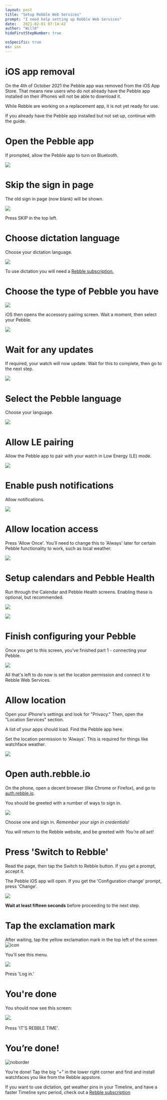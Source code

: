 ```yaml
---
layout: post
title: "Setup Rebble Web Services"
prompt: "I need help setting up Rebble Web Services"
date:   2021-02-01 07:14:42
author: "Will0"
hideFirstStepNumber: true

osSpecific: true
os: ios
---
```


# iOS app removal 

On the 4th of October 2021 the Pebble app was removed from the iOS App Store. That means new users who do not already have the Pebble app installed on their iPhones will not be able to download it.

While Rebble are working on a replacement app, it is not yet ready for use.

If you already have the Pebble app installed but not set up, continue with the guide.

# Open the Pebble app

If prompted, allow the Pebble app to turn on Bluetooth.

![](/images/ios/setup1.png)

# Skip the sign in page

The old sign in page (now blank) will be shown.   

![](/images/ios/setup2.png)

Press SKIP in the top left.

# Choose dictation language

Choose your dictation language.    

![](/images/ios/setup3.png)

To use dictation you will need a [Rebble subscription.](/subscription)

# Choose the type of Pebble you have

![](/images/ios/setup4.png)

iOS then opens the accessory pairing screen. Wait a moment, then select your Pebble.

![](/images/ios/setup5.png)

# Wait for any updates

If required, your watch will now update. Wait for this to complete, then go to the next step.

![](/images/ios/setup7.png)

# Select the Pebble language

Choose your language. 

![](/images/ios/setup8.png)

# Allow LE pairing

Allow the Pebble app to pair with your watch in Low Energy (LE) mode.

![](/images/ios/setup10.png)

# Enable push notifications

Allow notifications.

![](/images/ios/setup12.png)

# Allow location access

Press 'Allow Once'. You'll need to change this to 'Always' later for certain Pebble functionality to work, such as local weather.

![](/images/ios/setup13.png)

# Setup calendars and Pebble Health

Run through the Calendar and Pebble Health screens. Enabling these is optional, but recommended.

![](/images/ios/setup14.png)

![](/images/ios/setup15.png)

# Finish configuring your Pebble

Once you get to this screen, you've finished part 1 - connecting your Pebble. 
   
![](/images/ios/setup16.png)   
   
All that's left to do now is set the location permission and connect it to Rebble Web Services.

# Allow location

Open your iPhone's settings and look for "Privacy." Then, open the "Location Services" section.

A list of your apps should load. Find the Pebble app here.

Set the location permission to 'Always'. This is required for things like watchface weather.

![](/images/ios/setup17.png)

# Open auth.rebble.io

On the phone, open a decent browser (like Chrome or Firefox), and go to [auth.rebble.io](https://auth.rebble.io).

<notmobile>
    <qr url="https://auth.rebble.io" />
</notmobile>

You should be greeted with a number of ways to sign in.   
     
     
![](/images/ios/setup18.png)   
   
Choose one and sign in. *Remember your sign in credentials!*

You will return to the Rebble website, and be greeted with *You're all set!*

# Press 'Switch to Rebble'

Read the page, then tap the Switch to Rebble button. If you get a prompt, accept it.

The Pebble iOS app will open. If you get the 'Configuration change' prompt, press 'Change'.

![](/images/ios/boot1.png)
   
**Wait at least fifteen seconds** before proceeding to the next step.

# Tap the exclamation mark

After waiting, tap the yellow exclamation mark in the top left of the screen ![icon](/images/ios/boot4.png)

You'll see this menu.

![](/images/ios/boot2.png)

Press 'Log in.'

# You're done

You should now see this screen:

![](/images/ios/boot3.png).

Press 'IT'S REBBLE TIME'.

# You’re done!

![noborder](/images/setup/13.png)

You’re done! Tap the big “+” in the lower right corner and find and install watchfaces you like from the Rebble appstore.

If you want to use dictation, get weather pins in your Timeline, and have a faster Timeline sync period, check out a [Rebble subscription](/subscription)
